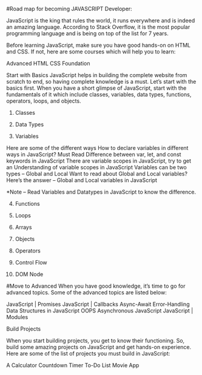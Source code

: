 #Road map for becoming  JAVASCRIPT  Developer:

JavaScript is the king that rules the world, it runs everywhere and is indeed an amazing language.  According to Stack Overflow, it is the most popular programming language and is being on top of the list for 7 years.

Before learning JavaScript, make sure you have good hands-on on HTML and CSS. If not, here are some courses which will help you to learn:

Advanced HTML
CSS Foundation 

Start with Basics
JavaScript helps in building the complete website from scratch to end, so having complete knowledge is a must. Let’s start with the basics first. When you have a short glimpse of JavaScript, start with the fundamentals of it which include classes, variables, data types, functions, operators, loops, and objects. 

1. Classes

2. Data Types 

3. Variables 

Here are some of the different ways How to declare variables in different ways in JavaScript?
Must Read Difference between var, let, and const keywords in JavaScript
There are variable scopes in JavaScript, try to get an Understanding of variable scopes in JavaScript
Variables can be two types – Global and Local 
Want to read about Global and Local variables? Here’s the answer – Global and Local variables in JavaScript

*Note – Read Variables and Datatypes in JavaScript to know the difference.

4. Functions

5. Loops

6. Arrays

7. Objects

8. Operators

7. Control Flow

8. DOM Node

#Move to Advanced 
When you have good knowledge, it’s time to go for advanced topics. Some of the advanced topics are listed below: 

JavaScript | Promises
JavaScript | Callbacks
Async-Await
Error-Handling
Data Structures in JavaScript
OOPS 
Asynchronous JavaScript
JavaScript | Modules 

Build Projects

When you start building projects, you get to know their functioning. So, build some amazing projects on JavaScript and get hands-on experience. Here are some of the list of projects you must build in JavaScript:

A Calculator
Countdown Timer
To-Do List
Movie App